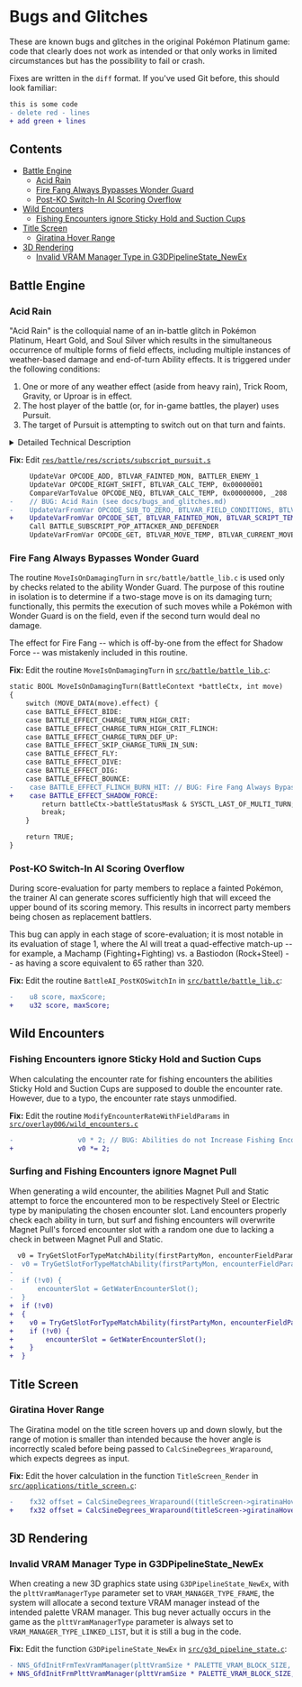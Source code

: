 # Bugs and Glitches

These are known bugs and glitches in the original Pokémon Platinum game: code that
clearly does not work as intended or that only works in limited circumstances
but has the possibility to fail or crash.

Fixes are written in the `diff` format. If you've used Git before, this should
look familiar:

```diff
this is some code
- delete red - lines
+ add green + lines
```

## Contents

- [Battle Engine](#battle-engine)
  - [Acid Rain](#acid-rain)
  - [Fire Fang Always Bypasses Wonder Guard](#fire-fang-always-bypasses-wonder-guard)
  - [Post-KO Switch-In AI Scoring Overflow](#post-ko-switch-in-ai-scoring-overflow)
- [Wild Encounters](#wild-encounters)
  - [Fishing Encounters ignore Sticky Hold and Suction Cups](#fishing-encounters-ignore-sticky-hold-and-suction-cups)
- [Title Screen](#title-screen)
  - [Giratina Hover Range](#giratina-hover-range)
- [3D Rendering](#3d-rendering)
  - [Invalid VRAM Manager Type in G3DPipelineState_NewEx](#invalid-vram-manager-type-in-g3dpipelinestate_newex)

## Battle Engine

### Acid Rain

"Acid Rain" is the colloquial name of an in-battle glitch in Pokémon Platinum,
Heart Gold, and Soul Silver which results in the simultaneous occurrence of
multiple forms of field effects, including multiple instances of weather-based
damage and end-of-turn Ability effects. It is triggered under the following conditions:

1. One or more of any weather effect (aside from heavy rain), Trick Room, Gravity,
or Uproar is in effect.
2. The host player of the battle (or, for in-game battles, the player) uses Pursuit.
3. The target of Pursuit is attempting to switch out on that turn and faints.

<details>
  <summary>Detailed Technical Description</summary>

  The root cause of this bug is a parameter swap in the vanilla bytecode script
  for Pursuit which subtracts the fainted battler's ID from the field conditions
  bitmask, rather than setting the fainted battler variable to that ID.

  To illustrate, suppose that the field condition is set to permanent Hail due
  to a previous activation of Snow Warning. This is represented in the field-condition
  bitmask as `0x80`. At a point after this, our opponent is fainted by Pursuit while
  attempting to switch out, setting `BTLVAR_SCRIPT_TEMP` to `1`. Then, the following
  line of the bytecode is executed:

  ```
- UpdateVarFromVar OPCODE_SUB_TO_ZERO, BTLVAR_FIELD_CONDITIONS, BTLVAR_SCRIPT_TEMP
 ````

  This instruction subtracts the value of `BTLVAR_SCRIPT_TEMP` (1) from the value
  of `BTLVAR_FIELD_CONDITIONS` (`0x80`) and stores the result (`0x7F`) back into
  `BTLVAR_FIELD_CONDITIONS`. This value represents the 7 least-significant bits
  being flipped to `1`, which denotes in-game that all of the following weathers
  are active:

  1. Hail (temporary)
  2. Sun (temporary and permanent)
  3. Sand (temporary and permanent)
  4. Rain (temporary and permanent)

  Because the turn counter for temporary weather was never initialized, temporary
  weather states are functionally permanent. The visible result is that each of
  these weather states is active at once and that all effects related to them also
  trigger.
</details>

**Fix:** Edit [`res/battle/res/scripts/subscript_pursuit.s`](https://github.com/pret/pokeplatinum/blob/main/res/battle/scripts/subscripts/subscript_pursuit.s)

```diff
     UpdateVar OPCODE_ADD, BTLVAR_FAINTED_MON, BATTLER_ENEMY_1
     UpdateVar OPCODE_RIGHT_SHIFT, BTLVAR_CALC_TEMP, 0x00000001
     CompareVarToValue OPCODE_NEQ, BTLVAR_CALC_TEMP, 0x00000000, _208
-    // BUG: Acid Rain (see docs/bugs_and_glitches.md)
-    UpdateVarFromVar OPCODE_SUB_TO_ZERO, BTLVAR_FIELD_CONDITIONS, BTLVAR_SCRIPT_TEMP
+    UpdateVarFromVar OPCODE_SET, BTLVAR_FAINTED_MON, BTLVAR_SCRIPT_TEMP
     Call BATTLE_SUBSCRIPT_POP_ATTACKER_AND_DEFENDER
     UpdateVarFromVar OPCODE_GET, BTLVAR_MOVE_TEMP, BTLVAR_CURRENT_MOVE
```

### Fire Fang Always Bypasses Wonder Guard

The routine `MoveIsOnDamagingTurn` in `src/battle/battle_lib.c` is used only
by checks related to the ability Wonder Guard. The purpose of this routine
in isolation is to determine if a two-stage move is on its damaging turn;
functionally, this permits the execution of such moves while a Pokémon with
Wonder Guard is on the field, even if the second turn would deal no damage.

The effect for Fire Fang -- which is off-by-one from the effect for Shadow
Force -- was mistakenly included in this routine.

**Fix:** Edit the routine `MoveIsOnDamagingTurn` in [`src/battle/battle_lib.c`](https://github.com/pret/pokeplatinum/blob/main/src/battle/battle_lib.c#L7590):

```diff
static BOOL MoveIsOnDamagingTurn(BattleContext *battleCtx, int move)
{
    switch (MOVE_DATA(move).effect) {
    case BATTLE_EFFECT_BIDE:
    case BATTLE_EFFECT_CHARGE_TURN_HIGH_CRIT:
    case BATTLE_EFFECT_CHARGE_TURN_HIGH_CRIT_FLINCH:
    case BATTLE_EFFECT_CHARGE_TURN_DEF_UP:
    case BATTLE_EFFECT_SKIP_CHARGE_TURN_IN_SUN:
    case BATTLE_EFFECT_FLY:
    case BATTLE_EFFECT_DIVE:
    case BATTLE_EFFECT_DIG:
    case BATTLE_EFFECT_BOUNCE:
-    case BATTLE_EFFECT_FLINCH_BURN_HIT: // BUG: Fire Fang Always Bypasses Wonder Guard (see docs/bugs_and_glitches.md)
+    case BATTLE_EFFECT_SHADOW_FORCE:
        return battleCtx->battleStatusMask & SYSCTL_LAST_OF_MULTI_TURN;
        break;
    }

    return TRUE;
}
```

### Post-KO Switch-In AI Scoring Overflow

During score-evaluation for party members to replace a fainted Pokémon, the
trainer AI can generate scores sufficiently high that will exceed the upper
bound of its scoring memory. This results in incorrect party members being
chosen as replacement battlers.

This bug can apply in each stage of score-evaluation; it is most notable in
its evaluation of stage 1, where the AI will treat a quad-effective match-up --
for example, a Machamp (Fighting+Fighting) vs. a Bastiodon (Rock+Steel) --
as having a score equivalent to 65 rather than 320.

**Fix:** Edit the routine `BattleAI_PostKOSwitchIn` in [`src/battle/battle_lib.c`](https://github.com/pret/pokeplatinum/blob/05aee2e69edd4774823920cec395e29320036f26/src/battle/battle_lib.c#L7925):

```diff
-    u8 score, maxScore;
+    u32 score, maxScore;
```

## Wild Encounters
### Fishing Encounters ignore Sticky Hold and Suction Cups

When calculating the encounter rate for fishing encounters the abilities Sticky 
Hold and Suction Cups are supposed to double the encounter rate. However, due to
a typo, the encounter rate stays unmodified.

**Fix:** Edit the routine `ModifyEncounterRateWithFieldParams` in [`src/overlay006/wild_encounters.c`](https://github.com/pret/pokeplatinum/blob/4fb8a8f567ebbfc99a1d7f2e5f1e8edd9beb4aa7/src/overlay006/ov6_02240C9C.c#L1390)

```diff
-                v0 * 2; // BUG: Abilities do not Increase Fishing Encounter Rate (see docs/bugs_and_glitches.md)
+                v0 *= 2;
```

### Surfing and Fishing Encounters ignore Magnet Pull

When generating a wild encounter, the abilities Magnet Pull and Static  
attempt to force the encountered mon to be respectively Steel or Electric type by
manipulating the chosen encounter slot. Land encounters properly check each ability in turn,
but surf and fishing encounters will overwrite Magnet Pull's forced encounter slot with a random one
due to lacking a check in between Magnet Pull and Static.

```diff
  v0 = TryGetSlotForTypeMatchAbility(firstPartyMon, encounterFieldParams, encounterTable, MAX_WATER_ENCOUNTERS, TYPE_STEEL, ABILITY_MAGNET_PULL, &encounterSlot);
-  v0 = TryGetSlotForTypeMatchAbility(firstPartyMon, encounterFieldParams, encounterTable, MAX_WATER_ENCOUNTERS, TYPE_ELECTRIC, ABILITY_STATIC, &encounterSlot);
-
-  if (!v0) {
-      encounterSlot = GetWaterEncounterSlot();
-  }
+  if (!v0)
+  {
+    v0 = TryGetSlotForTypeMatchAbility(firstPartyMon, encounterFieldParams, encounterTable, MAX_WATER_ENCOUNTERS, TYPE_ELECTRIC, ABILITY_STATIC, &encounterSlot);
+    if (!v0) {
+        encounterSlot = GetWaterEncounterSlot();
+    }
+  }
```

## Title Screen
### Giratina Hover Range
The Giratina model on the title screen hovers up and down slowly, but the range of motion is smaller than intended because the hover angle is incorrectly scaled before being passed to `CalcSineDegrees_Wraparound`, which expects degrees as input.

**Fix:** Edit the hover calculation in the function `TitleScreen_Render` in [`src/applications/title_screen.c`](https://github.com/pret/pokeplatinum/blob/main/src/applications/title_screen.c#L656):

```diff
-    fx32 offset = CalcSineDegrees_Wraparound((titleScreen->giratinaHoverAngle * 0xFFFF) / 360);
+    fx32 offset = CalcSineDegrees_Wraparound(titleScreen->giratinaHoverAngle);
```

## 3D Rendering
### Invalid VRAM Manager Type in G3DPipelineState_NewEx
When creating a new 3D graphics state using `G3DPipelineState_NewEx`, with the `plttVramManagerType` parameter set to `VRAM_MANAGER_TYPE_FRAME`, the system will allocate a second texture VRAM manager instead of the intended palette VRAM manager. This bug never actually occurs in the game as the `plttVramManagerType` parameter is always set to `VRAM_MANAGER_TYPE_LINKED_LIST`, but it is still a bug in the code.

**Fix:** Edit the function `G3DPipelineState_NewEx` in [`src/g3d_pipeline_state.c`](https://github.com/pret/pokeplatinum/blob/main/src/g3d_pipeline_state.c#L39):

```diff
- NNS_GfdInitFrmTexVramManager(plttVramSize * PALETTE_VRAM_BLOCK_SIZE, TRUE);
+ NNS_GfdInitFrmPlttVramManager(plttVramSize * PALETTE_VRAM_BLOCK_SIZE, TRUE);
```
